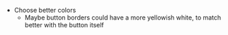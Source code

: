 - Choose better colors
    - Maybe button borders could have a more yellowish white, to match better with the button itself
